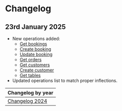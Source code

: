 # Changelog

## 23rd January 2025
* New operations added:
  * [Get bookings](../operations/bookings.md#get-bookings)
  * [Create booking](../operations/bookings.md#create-booking)
  * [Update booking](../operations/bookings.md#update-booking)
  * [Get orders](../operations/orders.md#get-orders)
  * [Get customers](../operations/customers.md#get-customers)
  * [Create customer](../operations/customers.md#create-customer)
  * [Get tables](../operations/tables.md#get-tables)
* Updated operations list to match proper inflections.

| Changelog by year |
| :-- |
| [Changelog 2024](changelog2024.md) |
